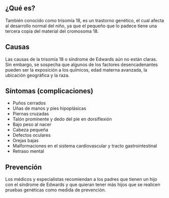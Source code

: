 ﻿## ¿Qué es?
También conocido como trisomía 18, es un trastorno genético, el cual afecta al desarrollo normal del niño, ya que el pequeño que lo padece tiene una tercera copia del material del cromosoma 18.
## Causas
Las causas de la trisomía 18 o síndrome de Edwards aún no están claras. Sin embargo, se sospecha que algunos de los factores desencadenantes pueden ser la exposición a los químicos, edad materna avanzada, la ubicación geográfica y la raza.
## Síntomas (complicaciones)

- Puños cerrados
- Uñas de manos y pies hipoplásicas 
- Piernas cruzadas
- Talón prominente y dedo del pie en dorsiflexión
- Bajo peso al nacer
- Cabeza pequeña
- Defectos oculares
- Orejas bajas
- Malformaciones en el sistema cardiovascular y tracto gastrointestinal
- Retraso mental

## Prevención
Los médicos y especialistas recomiendan a los padres que tienen un hijo con el síndrome de Edwards y que quieran tener más hijos que se realicen pruebas genéticas como medida de prevención.

